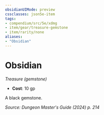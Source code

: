 ```yaml
---
obsidianUIMode: preview
cssclasses: json5e-item
tags:
- compendium/src/5e/xdmg
- item/gear/treasure-gemstone
- item/rarity/none
aliases: 
- "Obsidian"
---
```

# Obsidian
*Treasure (gemstone)*  


- **Cost**: 10 gp

A black gemstone.

*Source: Dungeon Master's Guide (2024) p. 214*